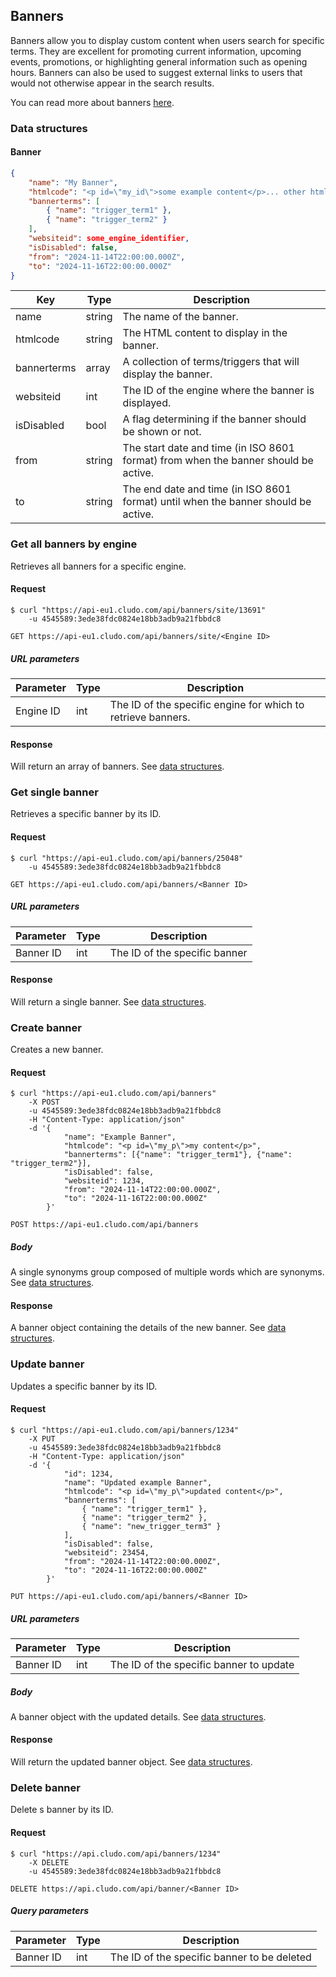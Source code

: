 <h2 id="tools_banners">Banners</h2>

Banners allow you to display custom content when users search for specific terms. They are excellent for promoting current information, upcoming events, promotions, or highlighting general information such as opening hours. Banners can also be used to suggest external links to users that would not otherwise appear in the search results.

<aside class="notice">You can read more about banners <a href="https://help.cludo.com/tools/banners" target="_blank">here</a>.</aside> 

<h3 id="tools_banners_dataStructures">Data structures</h3> 

<h4>Banner</h4>

```json
{
    "name": "My Banner",
    "htmlcode": "<p id=\"my_id\">some example content</p>... other html content",
    "bannerterms": [
        { "name": "trigger_term1" },
        { "name": "trigger_term2" }
    ],
    "websiteid": some_engine_identifier,
	"isDisabled": false,
    "from": "2024-11-14T22:00:00.000Z",
    "to": "2024-11-16T22:00:00.000Z"
}
```

Key | Type | Description
--- | --- | ---
name | string | The name of the banner.
htmlcode | string | The HTML content to display in the banner.
bannerterms | array	| A collection of terms/triggers that will display the banner.
websiteid |	int | The ID of the engine where the banner is displayed.
isDisabled | bool | A flag determining if the banner should be shown or not.
from | string | The start date and time (in ISO 8601 format) from when the banner should be active.
to | string | The end date and time (in ISO 8601 format) until when the banner should be active.

<h3 id="tools_banners_getAllBySite">Get all banners by engine</h3>

Retrieves all banners for a specific engine.

<h4>Request</h4>

```shell
$ curl "https://api-eu1.cludo.com/api/banners/site/13691"
    -u 4545589:3ede38fdc0824e18bb3adb9a21fbbdc8
```

`GET https://api-eu1.cludo.com/api/banners/site/<Engine ID>`

<h5>URL parameters</h5>

Parameter | Type | Description
--- | --- | ---
Engine ID | int | The ID of the specific engine for which to retrieve banners.

<h4>Response</h4>

Will return an array of banners. See [data structures](#tools_banners_dataStructures).

<h3 id="tools_banners_getSingle">Get single banner</h3>

Retrieves a specific banner by its ID.

<h4>Request</h4>

```shell
$ curl "https://api-eu1.cludo.com/api/banners/25048"
    -u 4545589:3ede38fdc0824e18bb3adb9a21fbbdc8
```

`GET https://api-eu1.cludo.com/api/banners/<Banner ID>`

<h5>URL parameters</h5>

Parameter | Type | Description
--- | --- | ---
Banner ID | int | The ID of the specific banner

<h4>Response</h4>

Will return a single banner. See [data structures](#tools_banners_dataStructures).

<h3 id="tools_banners_create">Create banner</h3>

Creates a new banner.

<h4>Request</h4>

```shell
$ curl "https://api-eu1.cludo.com/api/banners"
    -X POST
    -u 4545589:3ede38fdc0824e18bb3adb9a21fbbdc8
    -H "Content-Type: application/json"
    -d '{
            "name": "Example Banner",
            "htmlcode": "<p id=\"my_p\">my content</p>",
            "bannerterms": [{"name": "trigger_term1"}, {"name": "trigger_term2"}],
            "isDisabled": false,
            "websiteid": 1234,
            "from": "2024-11-14T22:00:00.000Z",
            "to": "2024-11-16T22:00:00.000Z"
        }'
```

`POST https://api-eu1.cludo.com/api/banners`

<h5>Body</h5>

A single synonyms group composed of multiple words which are synonyms. See [data structures](#tools_synonyms_dataStructures).

<h4>Response</h4>

A banner object containing the details of the new banner. See [data structures](#tools_banners_dataStructures).

<h3 id="tools_banners_update">Update banner</h3>

Updates a specific banner by its ID.

<h4>Request</h4>

```shell
$ curl "https://api-eu1.cludo.com/api/banners/1234"
    -X PUT
    -u 4545589:3ede38fdc0824e18bb3adb9a21fbbdc8
    -H "Content-Type: application/json"
    -d '{
            "id": 1234,
            "name": "Updated example Banner",
            "htmlcode": "<p id=\"my_p\">updated content</p>",
            "bannerterms": [
                { "name": "trigger_term1" },
                { "name": "trigger_term2" },
                { "name": "new_trigger_term3" }
            ],
            "isDisabled": false,
            "websiteid": 23454,
            "from": "2024-11-14T22:00:00.000Z",
            "to": "2024-11-16T22:00:00.000Z"
        }'
```

`PUT https://api-eu1.cludo.com/api/banners/<Banner ID>`

<h5>URL parameters</h5>

Parameter | Type | Description
--- | --- | ---
Banner ID | int | The ID of the specific banner to update

<h5>Body</h5>

A banner object with the updated details. See [data structures](#tools_banners_dataStructures).

<h4>Response</h4>

Will return the updated banner object. See [data structures](#tools_banners_dataStructures).

<h3 id="tools_banners_delete">Delete banner</h3>

Delete s banner by its ID.

<h4>Request</h4>

```shell
$ curl "https://api.cludo.com/api/banners/1234"
    -X DELETE
    -u 4545589:3ede38fdc0824e18bb3adb9a21fbbdc8
```

`DELETE https://api.cludo.com/api/banner/<Banner ID>`

<h5>Query parameters</h5>

Parameter | Type | Description
--- | --- | ---
Banner ID | int | The ID of the specific banner to be deleted